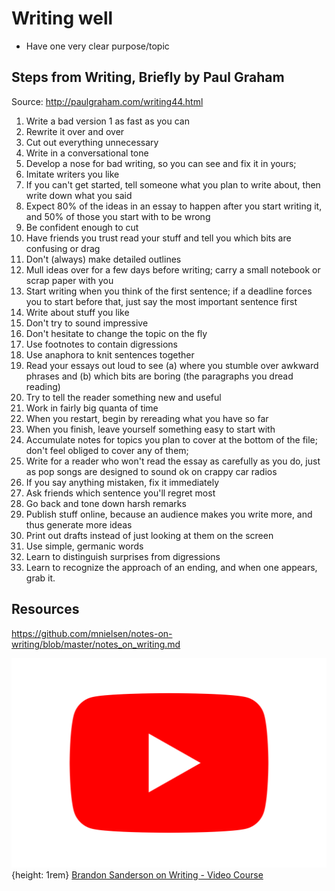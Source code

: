 # Writing well

- Have one very clear purpose/topic

## Steps from Writing, Briefly by Paul Graham

Source: http://paulgraham.com/writing44.html

1. Write a bad version 1 as fast as you can
2. Rewrite it over and over
3. Cut out everything unnecessary
4. Write in a conversational tone
5. Develop a nose for bad writing, so you can see and fix it in yours;
6. Imitate writers you like
7. If you can't get started, tell someone what you plan to write about, then write down what you said
8. Expect 80% of the ideas in an essay to happen after you start writing it, and 50% of those you start with to be
   wrong
9. Be confident enough to cut
10. Have friends you trust read your stuff and tell you which bits are confusing or drag
11. Don't (always) make detailed outlines
12. Mull ideas over for a few days before writing; carry a small notebook or scrap paper with you
13. Start writing when you think of the first sentence; if a deadline forces you to start before that, just say the most
    important sentence first
14. Write about stuff you like
15. Don't try to sound impressive
16. Don't hesitate to change the topic on the fly
17. Use footnotes to contain digressions
18. Use anaphora to knit sentences together
19. Read your essays out loud to see (a) where you stumble over awkward phrases and (b) which bits are boring (the
    paragraphs you dread reading)
20. Try to tell the reader something new and useful
21. Work in fairly big quanta of time
22. When you restart, begin by rereading what you have so far
23. When you finish, leave yourself something easy to start with
24. Accumulate notes for topics you plan to cover at the bottom of the file; don't feel obliged to cover any of them;
25. Write for a reader who won't read the essay as carefully as you do, just as pop songs are designed to sound ok on
    crappy car radios
26. If you say anything mistaken, fix it immediately
27. Ask friends which sentence you'll regret most
28. Go back and tone down harsh remarks
29. Publish stuff online, because an audience makes you write more, and thus generate more ideas
30. Print out drafts instead of just looking at them on the screen
31. Use simple, germanic words
32. Learn to distinguish surprises from digressions
33. Learn to recognize the approach of an ending, and when one appears, grab it.

## Resources
https://github.com/mnielsen/notes-on-writing/blob/master/notes_on_writing.md

![Youtube Icon](assets/youtube-icon.svg){height: 1rem} [Brandon Sanderson on Writing - Video Course](https://www.youtube.com/watch?v=N4ZDBOc2tX8)
